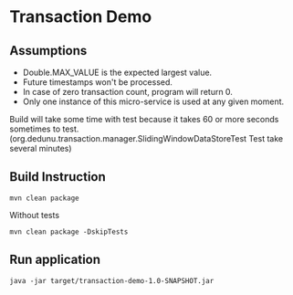 # Transaction Demo

## Assumptions

* Double.MAX_VALUE is the expected largest value.
* Future timestamps won't be processed.
* In case of zero transaction count, program will return 0.
* Only one instance of this micro-service is used at any given moment.


Build will take some time with test because it takes 60 or more seconds sometimes to test.
(org.dedunu.transaction.manager.SlidingWindowDataStoreTest Test take several minutes)

## Build Instruction

```
mvn clean package
```
Without tests

```
mvn clean package -DskipTests
```
## Run application

```
java -jar target/transaction-demo-1.0-SNAPSHOT.jar
```